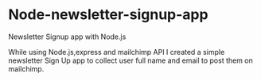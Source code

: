 # Node-newsletter-signup-app
Newsletter Signup app with Node.js

While using Node.js,express and mailchimp API I created a simple newsletter Sign Up app to collect user full name and email to post them on mailchimp.
